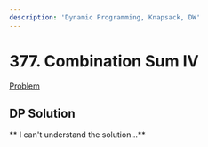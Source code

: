 ```yaml
---
description: 'Dynamic Programming, Knapsack, DW'
---
```


# 377. Combination Sum IV

[Problem](https://leetcode.com/problems/combination-sum-iv/)

## DP Solution

** I can't understand the solution...**
